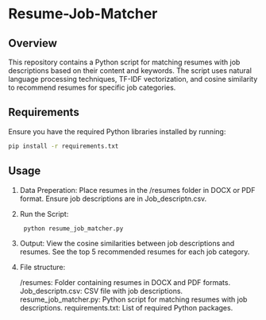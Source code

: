 # Resume-Job-Matcher

## Overview

This repository contains a Python script for matching resumes with job descriptions based on their content and keywords. The script uses natural language processing techniques, TF-IDF vectorization, and cosine similarity to recommend resumes for specific job categories.

## Requirements

Ensure you have the required Python libraries installed by running:

```bash
pip install -r requirements.txt

```
## Usage

1. Data Preperation:
   Place resumes in the /resumes folder in DOCX or PDF format.
   Ensure job descriptions are in Job_descriptn.csv.
2. Run the Script:
   ```bash
    python resume_job_matcher.py
   ```
3. Output:
   View the cosine similarities between job descriptions and resumes.
   See the top 5 recommended resumes for each job category.
4. File structure:
   
   /resumes: Folder containing resumes in DOCX and PDF formats.
   Job_descriptn.csv: CSV file with job descriptions.
   resume_job_matcher.py: Python script for matching resumes with job descriptions.
   requirements.txt: List of required Python packages.

